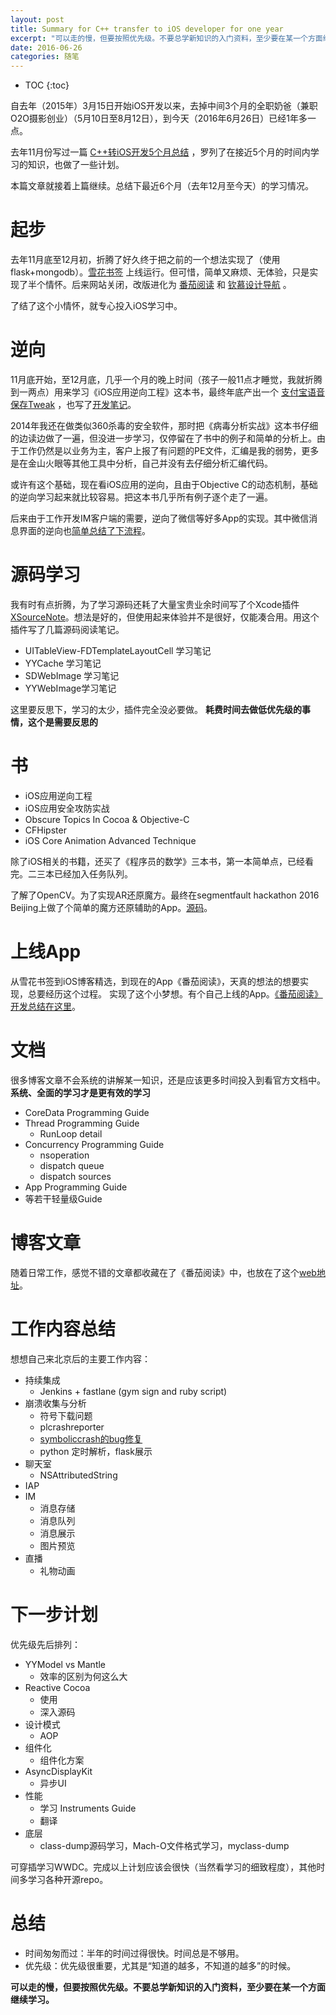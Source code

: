 ```yaml
---
layout: post
title: Summary for C++ transfer to iOS developer for one year
excerpt: "可以走的慢，但要按照优先级。不要总学新知识的入门资料，至少要在某一个方面继续学习。"
date: 2016-06-26
categories: 随笔
---
```



* TOC
{:toc}



自去年（2015年）3月15日开始iOS开发以来，去掉中间3个月的全职奶爸（兼职O2O摄影创业）（5月10日至8月12日），到今天（2016年6月26日）已经1年多一点。

去年11月份写过一篇 [C++转iOS开发5个月总结](https://everettjf.github.io/2015/11/18/the-past-4-months-ios-develop-for-me) ，罗列了在接近5个月的时间内学习的知识，也做了一些计划。

本篇文章就接着上篇继续。总结下最近6个月（去年12月至今天）的学习情况。

# 起步

去年11月底至12月初，折腾了好久终于把之前的一个想法实现了（使用flask+mongodb）。[雪花书签](https://everettjf.github.io/2015/12/13/snows_link_tutorial) 上线运行。但可惜，简单又麻烦、无体验，只是实现了半个情怀。后来网站关闭，改版进化为 [番茄阅读](https://everettjf.github.io/2016/05/13/how-to-write-a-simple-feed-reader) 和 [钦慕设计导航](https://admire.so) 。

了结了这个小情怀，就专心投入iOS学习中。


# 逆向

11月底开始，至12月底，几乎一个月的晚上时间（孩子一般11点才睡觉，我就折腾到一两点）用来学习《iOS应用逆向工程》这本书，最终年底产出一个 [支付宝语音保存Tweak](https://github.com/everettjf/MachOExplorer/game/AlipayWalletChatVoiceSaver) ，也写了[开发笔记](https://everettjf.github.io/2015/12/29/tweak-for-alipay-wallet-chat-voice-save)。

2014年我还在做类似360杀毒的安全软件，那时把《病毒分析实战》这本书仔细的边读边做了一遍，但没进一步学习，仅停留在了书中的例子和简单的分析上。由于工作仍然是以业务为主，客户上报了有问题的PE文件，汇编是我的弱势，更多是在金山火眼等其他工具中分析，自己并没有去仔细分析汇编代码。

或许有这个基础，现在看iOS应用的逆向，且由于Objective C的动态机制，基础的逆向学习起来就比较容易。把这本书几乎所有例子逐个走了一遍。


后来由于工作开发IM客户端的需要，逆向了微信等好多App的实现。其中微信消息界面的逆向也[简单总结了下流程](https://everettjf.github.io/2016/06/19/reverse-explore-wechat-message-design)。


# 源码学习

我有时有点折腾，为了学习源码还耗了大量宝贵业余时间写了个Xcode插件 [XSourceNote](https://everettjf.github.io/2016/02/16/xsourcenote-dev)。想法是好的，但使用起来体验并不是很好，仅能凑合用。用这个插件写了几篇源码阅读笔记。

- UITableView-FDTemplateLayoutCell 学习笔记
- YYCache 学习笔记
- SDWebImage 学习笔记
- YYWebImage学习笔记

这里要反思下，学习的太少，插件完全没必要做。
**耗费时间去做低优先级的事情，这个是需要反思的**


# 书

- iOS应用逆向工程
- iOS应用安全攻防实战
- Obscure Topics In Cocoa & Objective-C
- CFHipster
- iOS Core Animation Advanced Technique

除了iOS相关的书籍，还买了《程序员的数学》三本书，第一本简单点，已经看完。二三本已经加入任务队列。

了解了OpenCV。为了实现AR还原魔方。最终在segmentfault hackathon 2016 Beijing上做了个简单的魔方还原辅助的App。[源码](https://github.com/xfteam/xfrubiks)。


# 上线App

从雪花书签到iOS博客精选，到现在的App《番茄阅读》，天真的想法的想要实现，总要经历这个过程。
实现了这个小梦想。有个自己上线的App。[《番茄阅读》开发总结在这里](https://everettjf.github.io/2016/05/13/how-to-write-a-simple-feed-reader)。



# 文档

很多博客文章不会系统的讲解某一知识，还是应该更多时间投入到看官方文档中。**系统、全面的学习才是更有效的学习**

- CoreData Programming Guide
- Thread Programming Guide
	- RunLoop detail
- Concurrency Programming Guide
	- nsoperation
	- dispatch queue
	- dispatch sources
- App Programming Guide
- 等若干轻量级Guide

# 博客文章

随着日常工作，感觉不错的文章都收藏在了《番茄阅读》中，也放在了这个[web地址](http://iosblog.cc/a/2/)。


# 工作内容总结

想想自己来北京后的主要工作内容：

- 持续集成
	- Jenkins + fastlane (gym sign and ruby script)
- 崩溃收集与分析
	- 符号下载问题
	- plcrashreporter
	- [symboliccrash的bug修复](https://everettjf.github.io/2016/05/10/symbolicatecrash-deadloop-bug)
	- python 定时解析，flask展示
- 聊天室
	- NSAttributedString
- IAP
- IM
	- 消息存储
	- 消息队列
	- 消息展示
	- 图片预览
- 直播
	- 礼物动画


# 下一步计划

优先级先后排列：

- YYModel vs Mantle
	- 效率的区别为何这么大
- Reactive Cocoa
	- 使用
	- 深入源码
- 设计模式
	- AOP
- 组件化
	- 组件化方案
- AsyncDisplayKit
	- 异步UI
- 性能
	- 学习 Instruments Guide
	- 翻译
- 底层
	- class-dump源码学习，Mach-O文件格式学习，myclass-dump

可穿插学习WWDC。完成以上计划应该会很快（当然看学习的细致程度），其他时间多学习各种开源repo。



# 总结

- 时间匆匆而过：半年的时间过得很快。时间总是不够用。
- 优先级：优先级很重要，尤其是“知道的越多，不知道的越多”的时候。

**可以走的慢，但要按照优先级。不要总学新知识的入门资料，至少要在某一个方面继续学习。**


